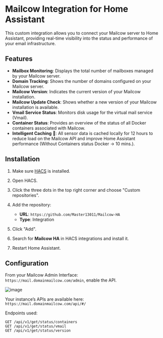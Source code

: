 # Mailcow Integration for Home Assistant

This custom integration allows you to connect your Mailcow server to Home Assistant, providing real-time visibility into the status and performance of your email infrastructure.

## Features

- **Mailbox Monitoring**: Displays the total number of mailboxes managed by your Mailcow server.  
- **Domain Tracking**: Shows the number of domains configured on your Mailcow server.  
- **Mailcow Version**: Indicates the current version of your Mailcow installation.  
- **Mailcow Update Check**: Shows whether a new version of your Mailcow installation is available.  
- **Vmail Service Status**: Monitors disk usage for the virtual mail service (Vmail).  
- **Container Status**: Provides an overview of the status of all Docker containers associated with Mailcow.
- **Intelligent Caching** 🧠: All sensor data is cached locally for 12 hours to reduce load on the Mailcow API and improve Home Assistant performance (Without Containers status Docker -> 10 mins.).

## Installation

1. Make sure [HACS](https://hacs.xyz) is installed.

2. Open HACS.

3. Click the three dots in the top right corner and choose "Custom repositories".

4. Add the repository:  
   - **URL**: `https://github.com/Master13011/Mailcow-HA`  
   - **Type**: Integration

5. Click "Add".

6. Search for **Mailcow HA** in HACS integrations and install it.

7. Restart Home Assistant.

## Configuration

From your Mailcow Admin Interface:  
`https://mail.domainmailcow.com/admin`, enable the API.

![image](https://github.com/user-attachments/assets/a15a9ce1-fb76-493c-b969-4e1643cdcdfc)

Your instance’s APIs are available here:  
`https://mail.domainmailcow.com/api/#/`

Endpoints used:

```http
GET /api/v1/get/status/containers  
GET /api/v1/get/status/vmail  
GET /api/v1/get/status/version
